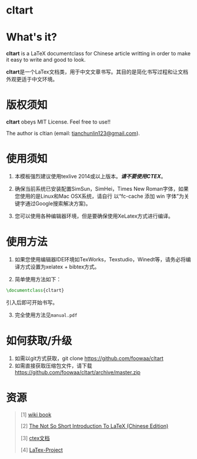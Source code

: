 # cltart

What's it?
==========

**cltart** is a LaTeX documentclass for Chinese article writting in order to
make it easy to write and good to look.

**cltart**是一个LaTex文档类，用于中文文章书写。其目的是简化书写过程和让文档外观更适于中文环境。

版权须知
========
**cltart** obeys MIT License. Feel free to use!!

The author is cltian (email: tianchunlin123@gmail.com).

使用须知
========

1. 本模板强烈建议使用texlive 2014或以上版本。***请不要使用CTEX***。

2. 确保当前系统已安装配置SimSun，SimHei，Times New Roman字体，如果您使用的是Linux和Mac OSX系统，请自行
以“fc-cache 添加 win 字体”为关键字通过Google搜索解决方案)。

3. 您可以使用各种编辑器环境，但是要确保使用XeLatex方式进行编译。

使用方法
========
1. 如果您使用编辑器IDE环境如TexWorks，Texstudio，Winedt等，请务必将编译方式设置为xelatex + bibtex方式。

2. 简单使用方法如下：

```latex
\documentclass{cltart}
```
引入后即可开始书写。

3. 完全使用方法见`manual.pdf`

如何获取/升级
=============
1. 如需以git方式获取，git clone https://github.com/foowaa/cltart
2. 如需直接获取压缩包文件，请下载 https://github.com/foowaa/cltart/archive/master.zip

资源
=============
> [1] [wiki book](https://en.wikibooks.org/wiki/LaTeX)
>
> [2] [The Not So Short Introduction To LaTeX (Chinese Edition)](https://github.com/CTeX-org/lshort-cn)
>
> [3] [ctex文档](http://mirrors.ibiblio.org/CTAN/language/chinese/ctex/ctex.pdf)
>
> [4] [LaTex-Project](https://www.latex-project.org/)
